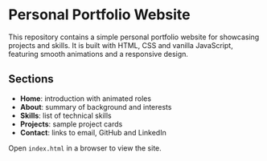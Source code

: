 # Personal Portfolio Website

This repository contains a simple personal portfolio website for showcasing projects and skills. It is built with HTML, CSS and vanilla JavaScript, featuring smooth animations and a responsive design.

## Sections

- **Home**: introduction with animated roles
- **About**: summary of background and interests
- **Skills**: list of technical skills
- **Projects**: sample project cards
- **Contact**: links to email, GitHub and LinkedIn

Open `index.html` in a browser to view the site.
